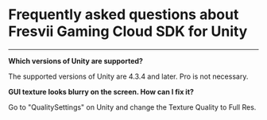 # Frequently asked questions about Fresvii Gaming Cloud SDK for Unity #


----------

**Which versions of Unity are supported?**

The supported versions of Unity are 4.3.4 and later. Pro is not necessary.

**GUI texture looks blurry on the screen. How can I fix it?**

Go to "QualitySettings" on Unity and change the Texture Quality to Full Res.
